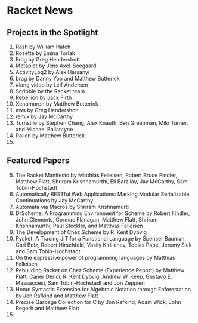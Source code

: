 # Racket News

## Projects in the Spotlight

1. Rash by William Hatch
2. Rosette by Emina Torlak
3. Frog by Greg Hendershott
4. Metapict by Jens Axel-Soegaard
5. ActivityLog2 by Alex Harsanyi
6. brag by Danny Yoo and Matthew Butterick
7. #lang video by Leif Andersen
8. Scribble by the Racket team
9. Rebellion by Jack Firth
10. Xenomorph by Matthew Butterick
11. aws by Greg Hendershott
12. remix by Jay McCarthy
13. Turnstile by Stephen Chang, Alex Knauth, Ben Greenman, Milo Turner, and Michael Ballantyne
14. Pollen by Matthew Butterick
15.

## Featured Papers

5. The Racket Manifesto by Matthias Felleisen, Robert Bruce Findler, Matthew Flatt, Shriram Krishnamurthi, Eli Barzilay, Jay McCarthy, Sam Tobin-Hochstadt
6. Automatically RESTful Web Applications: Marking Modular Serializable Continuations by Jay McCarthy
7. Automata via Macros by Shriram Krishnamurti
8. DrScheme: A Programming Environment for Scheme by Robert Findler, John Clements, Cormac Flanagan, Matthew Flatt, Shriram Krishnamurthi, Paul Steckler, and Matthias Felleisen
9. The Development of Chez Scheme by R. Kent Dybvig
10. Pycket: A Tracing JIT for a Functional Language by Spenser Bauman, Carl Bolz, Robert Hirschfeld, Vasily Kirilichev, Tobias Pape, Jeremy Siek and Sam Tobin-Hochstadt
11. On the expressive power of programming languages by Matthias Felleisen
12. Rebuilding Racket on Chez Scheme (Experience Report) by Matthew Flatt, Caner Derici, R. Kent Dybvig, Andrew W. Keep, Gustavo E. Massaccesi, Sam Tobin-Hochstadt and Jon Zeppieri
13. Honu: Syntactic Extension for Algebraic Notation through Enforestation by Jon Rafkind and Matthew Flatt
14. Precise Garbage Collection for C by Jon Rafkind, Adam Wick, John Regerh and Matthew Flatt
15.
